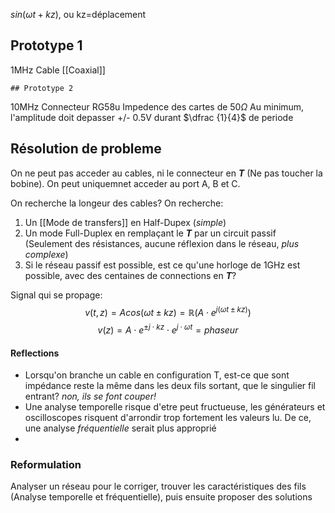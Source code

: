 $sin(\omega t+kz)$, ou kz=déplacement

## Prototype 1
1MHz
Cable [[Coaxial]]

	## Prototype 2
10MHz
Connecteur RG58u
Impedence des cartes de $50 \Omega$
Au minimum, l'amplitude doit depasser +/- 0.5V durant $\dfrac {1}{4}$ de periode

## Résolution de probleme
On ne peut pas acceder au cables, ni le connecteur en ***T*** (Ne pas toucher la bobine). On peut uniquemnet acceder au port A, B et C.

On recherche la longeur des cables?
On recherche:
1. Un [[Mode de transfers]] en Half-Dupex (*simple*)
2. Un mode Full-Duplex en remplaçant le ***T*** par un circuit passif (Seulement des résistances, aucune réflexion dans le réseau, *plus complexe*)
3. Si le réseau passif est possible, est ce qu'une horloge de 1GHz est possible, avec des centaines de connections en ***T***?

Signal qui se propage: 
$$v(t,z)=Acos(\omega t \pm kz)=\mathbb{R}(A\cdot e^{j(\omega t \pm kz)}) $$
$$v(z)=A\cdot e^{\pm j \cdot kz}\cdot e^{j\cdot \omega t} = phaseur$$

#### Reflections
- Lorsqu'on branche un cable en configuration T, est-ce que sont impédance reste la même dans les deux fils sortant, que le singulier fil entrant? *non, ils se font couper!*
- Une analyse temporelle risque d'etre peut fructueuse, les générateurs et oscilloscopes risquent d'arrondir trop fortement les valeurs lu. De ce, une analyse *fréquentielle* serait plus approprié
- 
### Reformulation 
Analyser un réseau pour le corriger, trouver les caractéristiques des fils (Analyse temporelle et fréquentielle), puis ensuite proposer des solutions 
